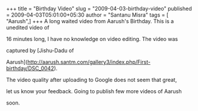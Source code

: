 +++
title = "Birthday Video"
slug = "2009-04-03-birthday-video"
published = 2009-04-03T05:01:00+05:30
author = "Santanu Misra"
tags = [ "Aarush",]
+++
A long waited video from Aarush's Birthday. This is a unedited video of
16 minutes long, I have no knowledge on video editing. The video was
captured by [Jishu-Dadu of
Aarush](http://aarush.santm.com/gallery3/index.php/First-birthday/DSC_0042).
The video quality after uploading to Google does not seem that great,
let us know your feedback. Going to publish few more videos of Aarush
soon.
